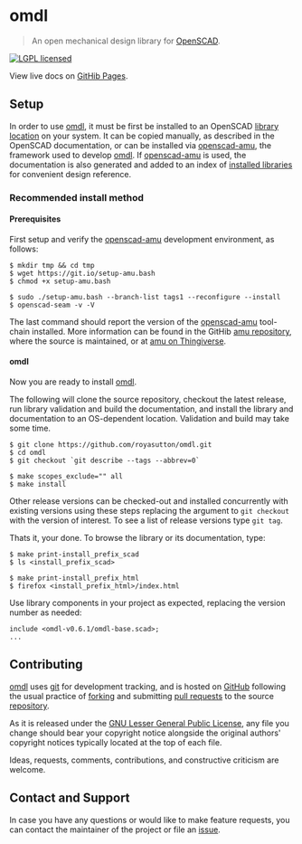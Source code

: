 omdl
====

> An open mechanical design library for [OpenSCAD].

[![LGPL licensed](https://img.shields.io/badge/license-LGPL-blue.svg?style=flat)](https://raw.githubusercontent.com/royasutton/omdl/master/lgpl-2.1.txt)

View live docs on [GitHib Pages](https://royasutton.github.io/omdl).


Setup
-----

In order to use [omdl], it must be first be installed to an OpenSCAD
[library location] on your system. It can be copied manually, as
described in the OpenSCAD documentation, or can be installed via
[openscad-amu], the framework used to develop [omdl]. If [openscad-amu]
is used, the documentation is also generated and added to an index of
[installed libraries] for convenient design reference.


### Recommended install method ###

#### Prerequisites ####

First setup and verify the [openscad-amu] development environment, as
follows:

    $ mkdir tmp && cd tmp
    $ wget https://git.io/setup-amu.bash
    $ chmod +x setup-amu.bash

    $ sudo ./setup-amu.bash --branch-list tags1 --reconfigure --install
    $ openscad-seam -v -V

The last command should report the version of the [openscad-amu]
tool-chain installed. More information can be found in the GitHib
[amu repository], where the source is maintained, or at
[amu on Thingiverse].


#### omdl ####

Now you are ready to install [omdl].

The following will clone the source repository, checkout the latest
release, run library validation and build the documentation, and
install the library and documentation to an OS-dependent location.
Validation and build may take some time.

    $ git clone https://github.com/royasutton/omdl.git
    $ cd omdl
    $ git checkout `git describe --tags --abbrev=0`

    $ make scopes_exclude="" all
    $ make install

Other release versions can be checked-out and installed concurrently
with existing versions using these steps replacing the argument to
`git checkout` with the version of interest. To see a list of release
versions type `git tag`.

Thats it, your done. To browse the library or its documentation, type:

    $ make print-install_prefix_scad
    $ ls <install_prefix_scad>

    $ make print-install_prefix_html
    $ firefox <install_prefix_html>/index.html

Use library components in your project as expected, replacing the
version number as needed:

```
include <omdl-v0.6.1/omdl-base.scad>;
...
```


Contributing
------------

[omdl] uses [git] for development tracking, and is hosted on [GitHub]
following the usual practice of [forking] and submitting [pull requests]
to the source [repository].

As it is released under the [GNU Lesser General Public License], any
file you change should bear your copyright notice alongside the
original authors' copyright notices typically located at the top of
each file.

Ideas, requests, comments, contributions, and constructive criticism
are welcome.


Contact and Support
-------------------

In case you have any questions or would like to make feature requests,
you can contact the maintainer of the project or file an [issue].


[GNU Lesser General Public License]: https://www.gnu.org/licenses/lgpl.html

[omdl]: https://royasutton.github.io/omdl
[repository]: https://github.com/royasutton/omdl
[issue]: https://github.com/royasutton/omdl/issues

[installed libraries]: https://royasutton.github.io/omdl/api/html

[openscad-amu]: https://royasutton.github.io/openscad-amu
[amu repository]: https://github.com/royasutton/openscad-amu

[Doxygen]: http://www.stack.nl/~dimitri/doxygen/index.html

[OpenSCAD]: http://www.openscad.org
[library location]: https://en.wikibooks.org/wiki/OpenSCAD_User_Manual/Libraries

[Thingiverse]: http://www.thingiverse.com
[amu on Thingiverse]: http://www.thingiverse.com/thing:1858181
[omdl on Thingiverse]: http://www.thingiverse.com/thing:1934498

[git]: http://git-scm.com
[GitHub]: http://github.com
[forking]: http://help.github.com/forking
[pull requests]: https://help.github.com/articles/about-pull-requests
